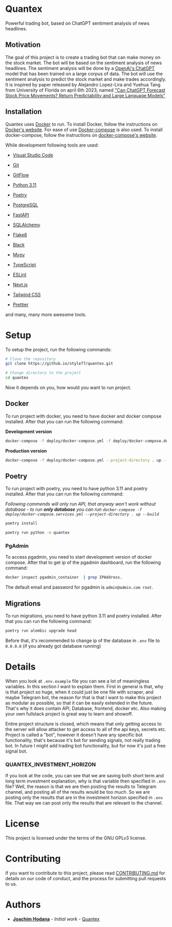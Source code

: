 # Quantex

Powerful trading bot, based on ChatGPT sentiment analysis of news headlines.

## Motivation

The goal of this project is to create a trading bot that can make money on the stock market. The bot will be based on the sentiment analysis of news headlines. The sentiment analysis will be done by a [OpenAi's ChatGPT](https://chat.openai.com/) model that has been trained on a large corpus of data. The bot will use the sentiment analysis to predict the stock market and make trades accordingly. It is inspired by paper released by Alejandro Lopez-Lira and Yuehua Tang from University of Florida on april 6th 2023, named ["Can ChatGPT Forecast Stock Price Movements? Return Predictability and Large Language Models"](https://arxiv.org/pdf/2304.07619.pdf)

## Installation

Quantex uses [Docker](https://www.docker.com/) to run. To install Docker, follow the instructions on [Docker's website](https://docs.docker.com/get-docker/). For ease of use [Docker-compose](https://docs.docker.com/compose/) is also used. To install docker-compose, follow the instructions on [docker-compose's website](https://docs.docker.com/compose/install/).

While development following tools are used:
- [Visual Studio Code](https://code.visualstudio.com/)
- [Git](https://git-scm.com/)
- [GitFlow](https://github.com/petervanderdoes/gitflow-avh)

- [Python 3.11](https://www.python.org/downloads/release/python-3110/)
- [Poetry](https://python-poetry.org/docs/)

- [PostgreSQL](https://www.postgresql.org/)
- [FastAPI](https://fastapi.tiangolo.com/)
- [SQLAlchemy](https://www.sqlalchemy.org/)

- [Flake8](https://flake8.pycqa.org/en/latest/)
- [Black](https://black.readthedocs.io/en/stable/)
- [Mypy](https://mypy.readthedocs.io/en/stable/)

- [TypeScript](https://www.typescriptlang.org/)
- [ESLint](https://eslint.org/)
- [Next.js](https://nextjs.org/)
- [Tailwind CSS](https://tailwindcss.com/)
- [Prettier](https://prettier.io/)

and many, many more awesome tools.

# Setup

To setup the project, run the following commands:

```bash
# Clone the repository
git clone https://github.io/style77/quantex.git

# Change directory to the project
cd quantex

```

Now it depends on you, how would you want to run project.

## Docker

To run project with docker, you need to have docker and docker compose installed. After that you can run the following command:

**Development version**
```bash
docker-compose -f deploy/docker-compose.yml -f deploy/docker-compose.dev.yml --project-directory . up --build 
```

**Production version**
```bash
docker-compose -f deploy/docker-compose.yml --project-directory . up --build 
```

## Poetry

To run project with poetry, you need to have python 3.11 and poetry installed. After that you can run the following command:

*Following commends will only run API, that anyway won't work without database - to run **only database** you can run `docker-compose -f deploy/docker-compose.services.yml --project-directory . up --build`*
```bash
poetry install
```

```bash
poetry run python -m quantex
```

### PgAdmin

To access pgadmin, you need to start development version of docker compose. After that to get ip of the pgadmin dashboard, run the following command:

```bash
docker inspect pgadmin_container  | grep IPAddress.
```

The default email and password for pgadmin is `admin@admin.com root`.

## Migrations

To run migrations, you need to have python 3.11 and poetry installed. After that you can run the following command:

```bash
poetry run alembic upgrade head
```

Before that, it's recommended to change ip of the database in `.env` file to `0.0.0.0` (if you already got database running)

# Details

When you look at `.env.example` file you can see a lot of meaningless variables. In this section I want to explain them.
First in general is that, why is that project so huge, when it could just be one file with scraper, and maybe Telegram bot, the reason for that is that I want to make this project as modular as possible, so that it can be easily extended in the future. That's why it does contain API, Database, frontend, docker etc. Also making your own fullstack project is great way to learn and showoff.

Entire project structure is closed, which means that only getting access to the server will allow attacker to get access to all of the api keys, secrets etc.
Project is called a "bot", however it doesn't have any specific bot functionality, that's because it's bot for sending signals, not really trading bot. In future I might add trading bot functionality, but for now it's just a free signal bot.

### QUANTEX_INVESTMENT_HORIZON
If you look at the code, you can see that we are saving both short term and long term investment explanation, why is that variable then specified in `.env` file? Well, the reason is that we are then posting the results to Telegram channel, and posting all of the results would be too much. So we are posting only the results that are in the investment horizon specified in `.env` file. That way we can post only the results that are relevant to the channel.

# License

This project is licensed under the terms of the GNU GPLv3 license.

# Contributing

If you want to contribute to this project, please read [CONTRIBUTING.md](CONTRIBUTING.md) for details on our code of conduct, and the process for submitting pull requests to us.

# Authors

- **[Joachim Hodana](github.com/style77)** - _Initial work_ - [Quantex](github.com/style77/quantex)